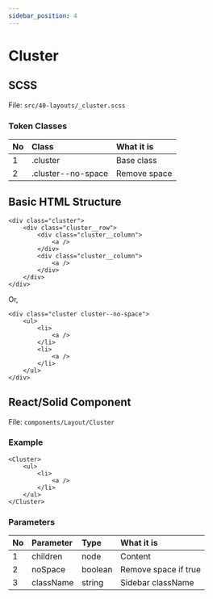```yaml
---
sidebar_position: 4
---
```

# Cluster

## SCSS
File: ```src/40-layouts/_cluster.scss```

### Token Classes
| No | Class | What it is |
| :-| :-| :-|
| 1 | .cluster | Base class |
| 2 | .cluster--no-space | Remove space |

## Basic HTML Structure
```
<div class="cluster">
    <div class="cluster__row">
        <div class="cluster__column">
            <a />
        </div>
        <div class="cluster__column">
            <a />
        </div>
    </div>
</div>
```
Or,
```
<div class="cluster cluster--no-space">
    <ul>
        <li>
            <a />
        </li>
        <li>
            <a />
        </li>
    </ul>
</div>
```

## React/Solid Component
File: ```components/Layout/Cluster```
### Example
```
<Cluster>
    <ul>
        <li>
            <a />
        </li>
    </ul>
</Cluster>
```

### Parameters
| No | Parameter | Type | What it is |
| :-| :-| :-| :-|
| 1 | children | node | Content |
| 2 | noSpace | boolean | Remove space if true |
| 3 | className | string | Sidebar className |